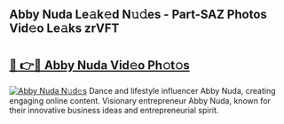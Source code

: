 ## Abby Nuda Le𝚊k𝚎d N𝚞𝚍es - Part-SAZ Photos Vid𝚎o Le𝚊ks zrVFT

# <h2><a href="http://fbea864.evod.top/?m=Abby+Nuda">🔗 👉🔴 Abby Nuda Vid𝚎o Ph𝚘t𝚘s</a></h2>

[![Abby Nuda N𝚞d𝚎s](https://i.imgur.com/8V9OHl7.gif)](http://fbea864.evod.top/?m=Abby+Nuda)
Dance and lifestyle influencer Abby Nuda, creating engaging online content. Visionary entrepreneur Abby Nuda, known for their innovative business ideas and entrepreneurial spirit. 
